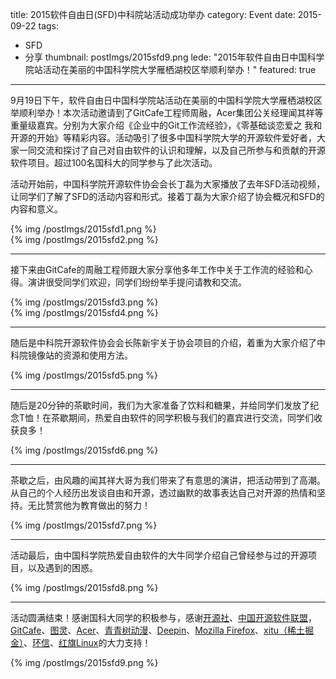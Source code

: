 title: 2015软件自由日(SFD)中科院站活动成功举办
category: Event
date: 2015-09-22
tags:
- SFD
- 分享
thumbnail: postImgs/2015sfd9.png
lede: "2015年软件自由日中国科学院站活动在美丽的中国科学院大学雁栖湖校区举顺利举办！"
featured: true
---



9月19日下午，软件自由日中国科学院站活动在美丽的中国科学院大学雁栖湖校区举顺利举办！本次活动邀请到了GitCafe工程师周融，Acer集团公关经理闻其祥等重量级嘉宾。分别为大家介绍《企业中的Git工作流经验》，《零基础谈恋爱之 我和开源的开始》等精彩内容。活动吸引了很多中国科学院大学的开源软件爱好者，大家一同交流和探讨了自己对自由软件的认识和理解，以及自己所参与和贡献的开源软件项目。超过100名国科大的同学参与了此次活动。

活动开始前，中国科学院开源软件协会会长丁磊为大家播放了去年SFD活动视频，让同学们了解了SFD的活动内容和形式。接着丁磊为大家介绍了协会概况和SFD的内容和意义。
<div class="post-img"    >
{% img  /postImgs/2015sfd1.png  %}
</div>
<div class="post-img"   >
{% img  /postImgs/2015sfd2.png  %}
</div>

<hr/>

接下来由GitCafe的周融工程师跟大家分享他多年工作中关于工作流的经验和心得。演讲很受同学们欢迎，同学们纷纷举手提问请教和交流。

<div class="post-img"   >
{% img  /postImgs/2015sfd3.png  %}
</div>
<div class="post-img"   >
{% img  /postImgs/2015sfd4.png  %}
</div>

<hr/>

随后是中科院开源软件协会会长陈新宇关于协会项目的介绍，着重为大家介绍了中科院镜像站的资源和使用方法。

<div class="post-img"   >
{% img  /postImgs/2015sfd5.png  %}
</div>

<hr/>

随后是20分钟的茶歇时间，我们为大家准备了饮料和糖果，并给同学们发放了纪念T恤！在茶歇期间，热爱自由软件的同学积极与我们的嘉宾进行交流，同学们收获良多！

<div class="post-img"   >
{% img  /postImgs/2015sfd6.png  %}
</div>

<hr/>

茶歇之后，由风趣的闻其祥大哥为我们带来了有意思的演讲，把活动带到了高潮。从自己的个人经历出发谈自由和开源，透过幽默的故事表达自己对开源的热情和坚持。无比赞赏他为教育做出的努力！

<div class="post-img"   >
{% img  /postImgs/2015sfd7.png  %}
</div>

<hr/>

活动最后，由中国科学院热爱自由软件的大牛同学介绍自己曾经参与过的开源项目，以及遇到的困惑。
<div class="post-img"   >
{% img  /postImgs/2015sfd8.png  %}
</div>

<hr/>

活动圆满结束！感谢国科大同学的积极参与，感谢[开源社](http://www.kaiyuanshe.cn)、[中国开源软件联盟](http://www.copu.org.cn/)，[GitCafe](https://gitcafe.com/)、[图灵](http://www.ituring.com.cn/)、[Acer](http://www.acer.com.cn/ac/zh/CN/content/home)、[青青树动漫](http://www.vasoon.com/)、[Deepin](http://www.deepin.org/)、[Mozilla Firefox](http://www.firefox.com.cn/)、[xitu（稀土掘金）](https://xitu.io/)、[环信](http://www.easemob.com/)、[红旗Linux](http://www.redflag-linux.com/)的大力支持！

<div class="post-img"   >
{% img  /postImgs/2015sfd9.png  %}
</div>
